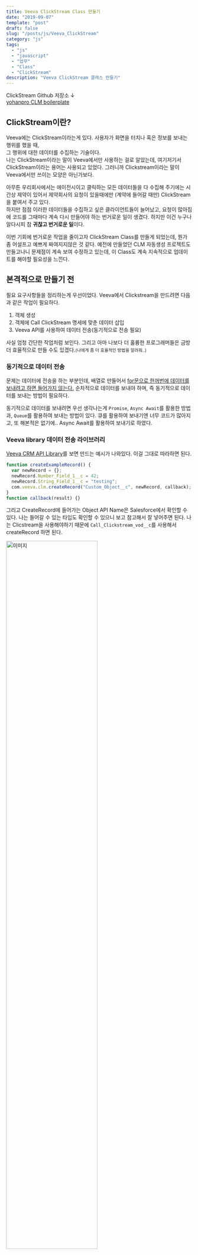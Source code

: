 ```yaml
---
title: Veeva ClickStream Class 만들기
date: "2019-09-07"
template: "post"
draft: false
slug: "/posts/js/Veeva_ClickStream"
category: "js"
tags:
  - "js"
  - "javascript"
  - "업무"
  - "Class"
  - "ClickStream"
description: "Veeva ClickStream 클래스 만들기"
---
```


ClickStream Github 저장소 ↓<br>
[yohanpro CLM boilerplate](https://github.com/yohanpro/Veeva-ClickStream)

## ClickStream이란?

Veeva에는 ClickStream이라는게 있다. 사용자가 화면을 터치나 혹은 정보를 보내는 행위를 했을 때,<br> 그 행위에 대한 데이터를 수집하는 기술이다.<br>
나는 ClickStream이라는 말이 Veeva에서만 사용하는 걸로 알았는데, 여기저기서 ClickStream이라는 용어는 사용되고 있었다.
그러니까 Clickstream이라는 말이 Veeva에서만 쓰이는 모양은 아닌가보다.<br>

아무튼 우리회사에서는 에이전시이고 클릭하는 모든 데이터들을 다 수집해 주기에는 시간상 제약이 있어서 제약회사의 요청이 있을때에만 (계약에 들어갈 때만) ClickStream을 붙여서 주고 있다.<br>
하지만 점점 이러한 데이터들을 수집하고 싶은 클라이언트들이 늘어났고, 요청이 많아짐에 코드를 그때마다 계속 다시 만들어야 하는 번거로운 일이 생겼다. 하지만 이건 누구나 알다시피 참 **귀찮고 번거로운 일**이다.

이번 기회에 번거로운 작업을 줄이고자 ClickStream Class를 만들게 되었는데, 뭔가 좀 어설프고 예쁘게 짜여지지않은 것 같다.
예전에 만들었던 CLM 자동생성 프로젝트도 만들고나니 문제점이 계속 보여 수정하고 있는데, 이 Class도 계속 지속적으로 업데이트를 해야할 필요성을 느낀다.<br>

## 본격적으로 만들기 전

필요 요구사항들을 정리하는게 우선이었다.
Veeva에서 Clickstream을 만드려면 다음과 같은 작업이 필요하다.

1. 객체 생성
2. 객체에 Call ClickStream 명세에 맞춘 데이터 삽입
3. Veeva API를 사용하여 데이터 전송(<span class="color--red">동기적으로 전송 필요</span>)

사실 엄청 간단한 작업처럼 보인다. 그리고 아마 나보다 더 훌륭한 프로그래머들은 금방 더 효율적으로 만들 수도 있겠다.<small>(나에게 좀 더 효율적인 방법을 알려줘..)</small>

### 동기적으로 데이터 전송

문제는 데이터에 전송을 하는 부분인데, 배열로 만들어서
<u>for문으로 한꺼번에 데이터를 보내려고 하면 들어가지 않는다.</u>
순차적으로 데이터를 보내야 하며, 즉 동기적으로 데이터를 보내는 방법이 필요하다.<br>

동기적으로 데이터를 보내려면 우선 생각나는게 `Promise`, `Async Await`를 활용한 방법과, `Queue`를 활용하여 보내는 방법이 있다.
큐를 활용하여 보내기엔 너무 코드가 많아지고, 또 해본적은 없기에.. Async Await를 활용하여 보내기로 하였다.

### Veeva library 데이터 전송 라이브러리

[Veeva CRM API Library](https://developer.veevacrm.com/api/CLMLibrary/)를 보면 만드는 예시가 나와있다. 이걸 그대로 따라하면 된다.

```js
function createExampleRecord() {
  var newRecord = {};
  newRecord.Number_Field_1__c = 42;
  newRecord.String_Field_1__c = "testing";
  com.veeva.clm.createRecord("Custom_Object__c", newRecord, callback);
}
function callback(result) {}
```

그리고 CreateRecord에 들어가는 Object API Name은 Salesforce에서 확인할 수 있다. 나는 들어갈 수 있는 타입도 확인할 수 있으니 보고 참고해서 잘 넣어주면 된다.
나는 Clicstream을 사용해야하기 때문에 `Call_Clickstream_vod__c`를 사용해서 createRecord 하면 된다.
<br>
<img style="margin-top:1em; width:70%;" src="/media/images/veeva/SalesforceData.png" alt="이미지"/>

즉 만약에 한 개의 ClickStream 오브젝트를 보내고 싶다면 다음과 같이 보내면 된다.

```js
let clickStreamObj = {};
clickStreamObj.Question_vod__c = "당신의 이름은 무엇인가요?";
clickStreamObj.Track_Element_Description_vod__c = "이름 질문";
clickStreamObj.Answer_vod__c = "김요한";
clickStreamObj.Track_Element_Id_vod__c = 1;
clickStreamObj.Usage_Start_Time_vod__c = new Date();

com.veeva.clm.createRecord(
  "Call_Clickstream_vod__c",
  clickStreamObj
  function(result) {
    console.log(result);
  }
);
```

그런데 두 개 이상을 보내게 된다면 상당히 골치아플 것이다.<br>
위와 같이 두 번 해주어야 하고, 세 개를 보낸다면 3개를 만들어주어야 한다. 이런 경우는 Class를 만들어서 인스턴스를 생성할 수 있게 만들어 주는 편이 좋겠다고 생각을 했다. <br>

### ClickStream 클래스 작성

ClickStream 클래스에는 데이터를 보내는 메소드, 생성 메소드가 들어가야 한다. <br>
그리고 문제가 되는 것은 배열로 보낼 때 동기적으로 보내야 하므로 배열로 보낼 때는 따로 처리를 해주어야 한다고 생각했다.<small><s>사실 이게 맞는지는 잘 모르겠다.</s></small>

그래서 생겨난 ClickStream Class는 다음과 같다.

```js
class SurveyClickStream {
  /**
   * @param {String} qusetionTitle clicksteam에 들어갈 question
   * @param {String} description clicksteam에 들어갈 description
   * @param {String} answer answer
   * @param {String} id 고유값, update하기 위해 사용
   * @param {String} type 문제의 유형 text, picklist...
   * @param {String} action create or update
   */
  constructor(qusetionTitle, description, answer, id, action) {
    this.clickStreamObject = {};
    this.clickStreamObject.Question_vod__c = qusetionTitle; //서베이 질문
    this.clickStreamObject.Track_Element_Description_vod__c = description;
    this.clickStreamObject.Answer_vod__c = answer;
    this.clickStreamObject.Track_Element_Id_vod__c = id; //updateRecord에서 처리할 id
    this.clickStreamObject.Usage_Start_Time_vod__c = new Date();
    this.action = action;
  }
```

Constructor로 Title, description, answer, id, action을 넣어준다. <Br>
여기서 id는 만약 동일한 세션 내에서 사용한다면 update를 할 수 있다. <br>
아니면 Veeva API 중에 `queryRecord`라고 하는 Api가 있으므로 내가 보낸 call ClickStream을 받아올 수도 있다.

```js
  submitSurveyResult() {
    return new Promise((res, rej) => {
      let result = "";
      if (this.isAnswerEmpty(this.clickStreamObject.Answer_vod__c)) {
        result = "답변 없음";
        return setTimeout(() => {}, 500); //만약 답변이 비어있다면 그대로 return 해준다.
      }
      if (!isVeevaEnvironment()) {
        //개발환경이라면 여기서 내보내고 종료
        console.log(this.clickStreamObject);
        return res(result);
      }
      switch (this.action) {
        case "create":
          com.veeva.clm.createRecord(
            "Call_Clickstream_vod__c",
            this.clickStreamObject,
            function(result) {
              res(result);
            }
          );
          break;
        case "update":
          com.veeva.clm.updateRecord(
            "Call_Clickstream_vod__c",
            this.clickStreamObject.Track_Element_Id_vod__c,
            this.clickStreamObject,
            function(result) {
              res(result);
            }
          );
        default:
          result = "check your action ";
          return rej(result);
      }
    });
  }

  isAnswerEmpty(value) {
    return (
      value === undefined ||
      value === null ||
      (typeof value === "object" && Object.keys(value).length === 0) ||
      (typeof value === "string" && value.trim().length === 0)
    );
  }

```

보낸 action에 따라 update를 하거나 create를 할 지 결정해서 Promise를 리턴해준다.<br>
그러나 내가 이 행동을 update 할 것인지, 혹은 create 할 것인지는 어떻게 결정할 것인가가 문제이다.<br>
일단 지난번에 만든 프로젝트에서는 sessionStorage를 활용해 현재 열린 프레젠테이션에 한해서만 update를 해주게 만들었었다.<br>
그러나 queryRecord API를 활용해 값이 있는지를 체크한 후 만드는 방법도 있을 것 같은데 이 부분은 좀 더 연구해 보아야 한다.

```js
const submitClickStream = async surveyArr => {
  try {
    for (let i = 0; i < surveyArr.length; i++) {
      await surveyArr[i].submitSurveyResult();
    }
  } catch (error) {
    console.log(error);
  }
};
```

ClickStream class에는 포함되어 있지는 않지만 만약에 배열로 보낸다면 이런 방식으로 데이터를 보내주어야 한다.<br>
배열로 만들어서 한꺼번에 보내려고 한다면 값이 들어가지 않기 때문에 Async await로 만들어주었다.
이제 인스턴스를 만들어서 활용하면 된다.

```js
const survey1 = new SurveyClickStream(
  "안녕하세요?",
  "인사",
  "Hi!",
  "survey1",
  "text",
  "create"
);

const survey2 = new SurveyClickStream(
  "오늘 날씨는 어떻습니까?",
  "오늘 날씨 질문",
  "Very good",
  "survey2",
  "text",
  "create"
);
const survey3 = new SurveyClickStream(
  "Number 선택",
  "Num",
  "3",
  "survey3",
  "picklist",
  "create"
);
const surveyArr = [survey1, survey2, survey3];

const submit = () => {
  submitClickStream(surveyArr);
};
```
